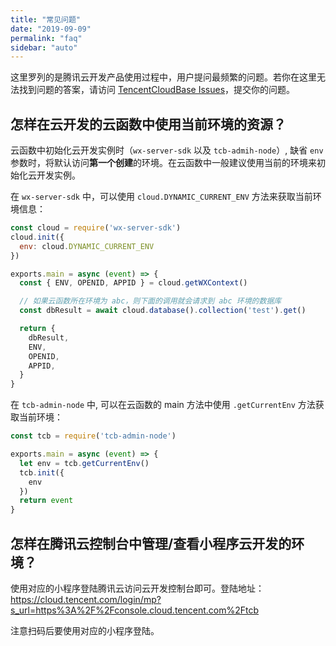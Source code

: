 ```yaml
---
title: "常见问题"
date: "2019-09-09"
permalink: "faq"
sidebar: "auto"
---
```


这里罗列的是腾讯云开发产品使用过程中，用户提问最频繁的问题。若你在这里无法找到问题的答案，请访问 [TencentCloudBase Issues](https://github.com/TencentCloudBase/blog/issues)，提交你的问题。

## 怎样在云开发的云函数中使用当前环境的资源？

云函数中初始化云开发实例时（`wx-server-sdk` 以及 `tcb-admih-node`）, 缺省 `env` 参数时，将默认访问**第一个创建**的环境。在云函数中一般建议使用当前的环境来初始化云开发实例。

在 `wx-server-sdk` 中，可以使用 `cloud.DYNAMIC_CURRENT_ENV` 方法来获取当前环境信息：

```js
const cloud = require('wx-server-sdk')
cloud.init({
  env: cloud.DYNAMIC_CURRENT_ENV
})

exports.main = async (event) => {
  const { ENV, OPENID, APPID } = cloud.getWXContext()

  // 如果云函数所在环境为 abc，则下面的调用就会请求到 abc 环境的数据库
  const dbResult = await cloud.database().collection('test').get()

  return {
    dbResult,
    ENV,
    OPENID,
    APPID,
  }
}
```

在 `tcb-admin-node` 中, 可以在云函数的 main 方法中使用 `.getCurrentEnv` 方法获取当前环境：

```js
const tcb = require('tcb-admin-node')

exports.main = async (event) => {
  let env = tcb.getCurrentEnv()
  tcb.init({
    env
  })
  return event
}
```

## 怎样在腾讯云控制台中管理/查看小程序云开发的环境？

使用对应的小程序登陆腾讯云访问云开发控制台即可。登陆地址：https://cloud.tencent.com/login/mp?s_url=https%3A%2F%2Fconsole.cloud.tencent.com%2Ftcb

注意扫码后要使用对应的小程序登陆。
